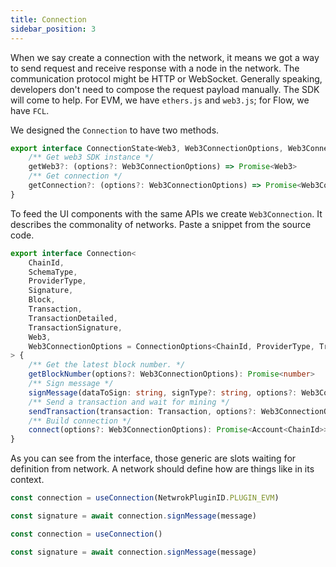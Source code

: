 ```yaml
---
title: Connection
sidebar_position: 3
---
```


When we say create a connection with the network, it means we got a way to send request and receive response with a node in the network. The communication protocol might be HTTP or WebSocket. Generally speaking, developers don't need to compose the request payload manually. The SDK will come to help. For EVM, we have `ethers.js` and `web3.js`; for Flow, we have `FCL`.

We designed the `Connection` to have two methods.

```ts
export interface ConnectionState<Web3, Web3ConnectionOptions, Web3Connection> {
    /** Get web3 SDK instance */
    getWeb3?: (options?: Web3ConnectionOptions) => Promise<Web3>
    /** Get connection */
    getConnection?: (options?: Web3ConnectionOptions) => Promise<Web3Connection>
}
```

To feed the UI components with the same APIs we create `Web3Connection`. It describes the commonality of networks. Paste a snippet from the source code.

```ts
export interface Connection<
    ChainId,
    SchemaType,
    ProviderType,
    Signature,
    Block,
    Transaction,
    TransactionDetailed,
    TransactionSignature,
    Web3,
    Web3ConnectionOptions = ConnectionOptions<ChainId, ProviderType, Transaction>,
> {
    /** Get the latest block number. */
    getBlockNumber(options?: Web3ConnectionOptions): Promise<number>
    /** Sign message */
    signMessage(dataToSign: string, signType?: string, options?: Web3ConnectionOptions): Promise<Signature>
    /** Send a transaction and wait for mining */
    sendTransaction(transaction: Transaction, options?: Web3ConnectionOptions): Promise<string>
    /** Build connection */
    connect(options?: Web3ConnectionOptions): Promise<Account<ChainId>>
}
```

As you can see from the interface, those generic are slots waiting for definition from network. A network should define how are things like in its context.


```ts
const connection = useConnection(NetwrokPluginID.PLUGIN_EVM)

const signature = await connection.signMessage(message)
```

```ts
const connection = useConnection()

const signature = await connection.signMessage(message)
```